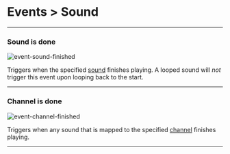 # Events > Sound

***

### <a name="event-sound-finished"></a> Sound is done

![event-sound-finished](http://static.stencyl.com/pedia2/block-images/13%20-%20Events/13%20-%20Sound/event-sound-finished.png)

Triggers when the specified [sound](http://www.stencyl.com/help/view/playing-sounds-and-music/) finishes playing. A looped sound will *not* trigger this event upon looping back to the start.

***

### <a name="event-channel-finished"></a> Channel is done

![event-channel-finished](http://static.stencyl.com/pedia2/block-images/13%20-%20Events/13%20-%20Sound/event-channel-finished.png)

Triggers when any sound that is mapped to the specified [channel](http://www.stencyl.com/help/view/playing-sounds-and-music/) finishes playing.

***

